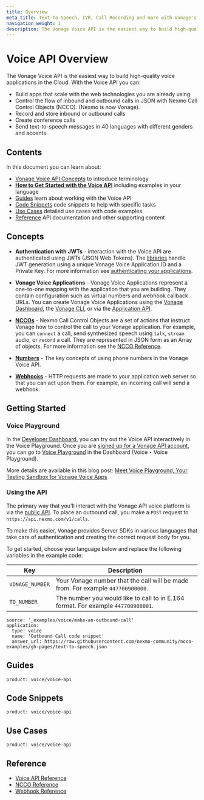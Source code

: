 ```yaml
---
title: Overview
meta_title: Text-To-Speech, IVR, Call Recording and more with Vonage's Voice API
navigation_weight: 1
description: The Vonage Voice API is the easiest way to build high-quality voice applications in the Cloud.
---
```


# Voice API Overview

The Vonage Voice API is the easiest way to build high-quality voice applications in the Cloud. With the Voice API you can:

* Build apps that scale with the web technologies you are already using
* Control the flow of inbound and outbound calls in JSON with Nexmo Call Control Objects (NCCO). (Nexmo is now Vonage).
* Record and store inbound or outbound calls
* Create conference calls
* Send text-to-speech messages in 40 languages with different genders and accents

## Contents

In this document you can learn about:

* [Vonage Voice API Concepts](#concepts) to introduce terminology
* [**How to Get Started with the Voice API**](#getting-started) including examples in your language
* [Guides](#guides) learn about working with the Voice API
* [Code Snippets](#code-snippets) code snippets to help with specific tasks
* [Use Cases](#use-cases) detailed use cases with code examples
* [Reference](#reference) API documentation and other supporting content

## Concepts

* **Authentication with JWTs** - interaction with the Voice API are authenticated using JWTs (JSON Web Tokens). The [libraries](/tools) handle JWT generation using a unique Vonage Voice Application ID and a Private Key. For more information see [authenticating your applications](/concepts/guides/authentication).

* **Vonage Voice Applications** - Vonage Voice Applications represent a one-to-one mapping with the application that you are building. They contain configuration such as virtual numbers and webhook callback URLs. You can create Vonage Voice Applications using the [Vonage Dashboard](https://dashboard.nexmo.com/sign-in), the [Vonage CLI](/tools), or via the [Application API](/concepts/guides/applications).

* **[NCCOs](/voice/voice-api/ncco-reference)** - Nexmo Call Control Objects are a set of actions that instruct Vonage how to control the call to your Vonage application. For example, you can `connect` a call, send synthesized speech using `talk`, `stream` audio, or `record` a call. They are represented in JSON form as an Array of objects. For more information see the [NCCO Reference](/voice/voice-api/ncco-reference).

* **[Numbers](/voice/voice-api/guides/numbers)** - The key concepts of using phone numbers in the Vonage Voice API.

* **[Webhooks](/concepts/guides/webhooks)** - HTTP requests are made to your application web server so that you can act upon them. For example, an incoming call will send a webhook.

## Getting Started

### Voice Playground

In the [Developer Dashboard](https://dashboard.nexmo.com), you can try out the Voice API interactively in the Voice Playground. Once you are [signed up for a Vonage API account](https://dashboard.nexmo.com/signup), you can go to [Voice Playground](https://dashboard.nexmo.com/voice/playground) in the Dashboard (Voice ‣ Voice Playground).

More details are available in this blog post: [Meet Voice Playground, Your Testing Sandbox for Vonage Voice Apps](https://www.nexmo.com/legacy-blog/2017/12/12/voice-playground-testing-sandbox-nexmo-voice-apps/)

### Using the API

The primary way that you'll interact with the Vonage API voice platform is via the [public API](/voice/voice-api/api-reference). To place an outbound call, you make a `POST` request to `https://api.nexmo.com/v1/calls`.

To make this easier, Vonage provides Server SDKs in various languages that take care of authentication and creating the correct request body for you.

To get started, choose your language below and replace the following variables in the example code:

Key | Description
-- | --
`VONAGE_NUMBER` | Your Vonage number that the call will be made from. For example `447700900000`.
`TO_NUMBER` | The number you would like to call to in E.164 format. For example `447700900001`.

```code_snippets
source: '_examples/voice/make-an-outbound-call'
application:
  type: voice
  name: 'Outbound Call code snippet'
  answer_url: https://raw.githubusercontent.com/nexmo-community/ncco-examples/gh-pages/text-to-speech.json
```

## Guides

```concept_list
product: voice/voice-api
```

## Code Snippets

```code_snippet_list
product: voice/voice-api
```

## Use Cases

```use_cases
product: voice/voice-api
```

## Reference

* [Voice API Reference](/api/voice)
* [NCCO Reference](/voice/voice-api/ncco-reference)
* [Webhook Reference](/voice/voice-api/webhook-reference)
